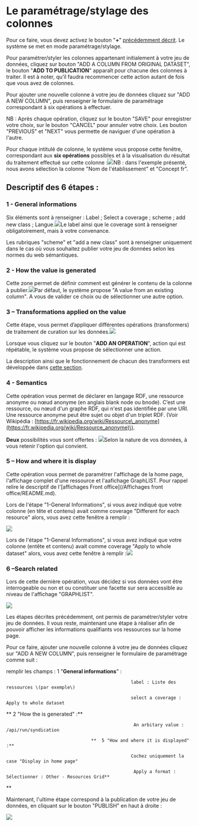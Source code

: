 # Le paramétrage/stylage des colonnes

Pour ce faire, vous devez activez le bouton "**+**" [précédemment décrit](/ProcessusPublication/CreationURI/README.md). Le système se met en mode paramétrage/stylage.

Pour paramétrer/styler les colonnes appartenant initialement à votre jeu de données, cliquez sur bouton "ADD A COLUMN FROM ORIGINAL DATASET",  le bouton "**ADD TO PUBLICATION**" apparaît pour chacune des colonnes à traiter. Il est à noter, qu’il faudra recommencer cette action autant de fois que vous avez de colonnes.

Pour ajouter une nouvelle colonne à votre jeu de données cliquez sur "ADD A NEW COLUMN", puis renseigner le formulaire de paramétrage correspondant à six opérations à effectuer.

NB : Après chaque opération, cliquez sur le bouton "SAVE" pour enregistrer votre choix, sur le bouton "CANCEL" pour annuler votre choix. Les bouton "PREVIOUS" et "NEXT" vous permette de naviguer d'une opération à l'autre.

Pour chaque intitulé de colonne, le système vous propose cette fenêtre, correspondant aux **six opérations** possibles et à la visualisation du résultat du traitement effectué sur cette colonne  :![](/assets/parametrage2.png)NB : dans l'exemple présenté, nous avons sélection la colonne "Nom de l'établissement" et "Concept fr".

## Descriptif des 6 étapes :

### 1 - General informations

Six éléments sont à renseigner : Label ; Select a coverage ; scheme ; add new class ; Langue.![](/assets/parametrage3.png)Le label ainsi que le coverage sont à renseigner obligatoirement, mais à votre convenance.

Les rubriques "scheme" et "add a new class" sont à renseigner uniquement dans le cas où vous souhaitez publier votre jeu de données selon les normes du web sémantiques.

### 2 - How the value is generated

Cette zone permet de définir comment est générer le contenu de la colonne à publier.![](/assets/parametrage4.png)Par défaut, le système propose "A value from an existing column". A vous de valider ce choix ou de sélectionner une autre option.

### **3 – Transformations applied on the value**

Cette étape, vous permet d’appliquer différentes opérations \(transformers\) de traitement de curation sur les données.![](/assets/parametre5.png)

Lorsque vous cliquez sur le bouton "**ADD AN OPERATION**", action qui est répétable, le système vous propose de sélectionner une action.

La description ainsi que le fonctionnement de chacun des transformers est développée dans [cette section](/Administration/Modèle/Transformers/README.md).

### **4 - Semantics**

Cette opération vous permet de déclarer en  langage RDF, une ressource anonyme ou nœud anonyme \(en anglais blank node ou bnode\). C’est une ressource, ou nœud d'un graphe RDF, qui n'est pas identifiée par une URI. Une ressource anonyme peut être sujet ou objet d'un triplet RDF. \(Voir Wikipédia : [https://fr.wikipedia.org/wiki/Ressource\_anonyme](https://fr.wikipedia.org/wiki/Ressource_anonyme)\).

**Deux** possibilités vous sont offertes : ![](/assets/parametre6.png)Selon la nature de vos données, à vous retenir l'option qui convient.

### 5 – How and where it is display

Cette opération vous permet de paramétrer l'affichage de la home page, l'affichage complet d'une  ressource et l'aafichage GraphLIST. Pour rappel relire le descriptif de l'[affichages Front office](/Affichages front office/README.md).

Lors de l'étape "1-General Informations", si vous avez indiqué que votre colonne \(en tête et contenu\) avait comme coverage "Different for each resource" alors, vous avez cette fenêtre à remplir :

![](/assets/affichageressource.png)

Lors de l'étape "1-General Informations", si vous avez indiqué que votre colonne \(entête et contenu\) avait comme coverage "Apply to whole dataset" alors, vous avez cette fenêtre à remplir :![](/assets/affichagehomepage.png)

### **6 –Search related**

Lors de cette dernière opération, vous décidez si vos données vont être interrogeable ou non et ou constituer une facette sur sera accessible au niveau de l'affichage "GRAPHLIST".

![](/assets/searchrelated.png)

Les étapes décrites précédemment, ont permis de paramétrer/styler votre jeu de données. Il vous reste, maintenant une étape à réaliser afin de pouvoir afficher les informations qualifiants vos ressources sur la home page.

Pour ce faire, ajouter une nouvelle colonne à votre jeu de données cliquez sur "ADD A NEW COLUMN", puis renseigner le formulaire de paramétrage comme suit :

remplir les champs : 1 "**General informations**" :

```
                                               label : Liste des ressources \(par exemple\)

                                               select a coverage : Apply to whole dataset
```

**                                     2  "How the is generated" :**

```
                                                An arbitary value :  /api/run/syndication 

                                **  5 "How and where it is displayed" :**

                                               Cochez uniquement la case "Display in home page"

                                                Apply a format : Sélectionner : Other - Resources Grid**
```

\*\*

Maintenant, l'ultime étape correspond à la publication de votre jeu de données, en cliquant sur le bouton "PUBLISH" en haut à droite :

![](/assets/publicationjeudedonnées.png)


